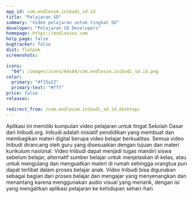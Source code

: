 ```yaml
---
app_id: com.endlessm.inibudi_sd.id
title: "Pelajaran SD"
summary: "Video pelajaran untuk tingkat SD"
developer: "Pelajaran SD Developers"
homepage: https://endlessos.com
help_page: false
bugtracker: false
dist: flatpak
screenshots:

icons:
  "64": /images/icons/64x64/com.endlessm.inibudi_sd.id.png
color:
  primary: "#f15a22"
  primary-text: "#fff"
price: false
releases:

redirect_from: /com.endlessm.inibudi_sd.id.desktop/
---
```


<p>Aplikasi ini memiliki kumpulan video pelajaran untuk tingat Sekolah Dasar dari Inibudi.org. Inibudi adalah inisiatif pendidikan yang membuat dan membagikan materi digital berupa video belajar berkualitas. Semua video Inibudi dirancang oleh guru yang disesuaikan dengan tujuan dan materi kurikulum nasional. Video Inibudi dapat menjadi tugas mandiri siswa sebelum belajar, alternatif sumber belajar untuk menjelaskan di kelas, atau untuk mengulang dan menguatkan materi di rumah sehingga orangtua pun dapat terlibat dalam proses belajar anak. Video Inibudi bisa digunakan sebagai bagian dari proses belajar dan mengajar yang menyenangkan dan menantang karena menggunakan audio visual yang menarik, dengan isi yang mengaitkan aplikasi pelajaran ke kehidupan sehari-hari.</p>